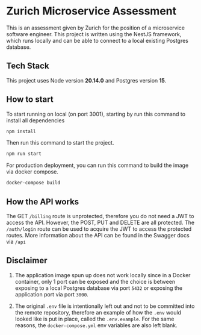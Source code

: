# Zurich Microservice Assessment

This is an assessment given by Zurich for the position of a microservice software engineer. This project is written using the NestJS framework, which runs locally and can be able to connect to a local existing Postgres database.


## Tech Stack

This project uses Node version **20.14.0** and Postgres version **15**.


## How to start

To start running on local (on port 3001), starting by run this command to install all dependencies
```bash
npm install
```


Then run this command to start the project.
```bash
npm run start
```

For production deployment, you can run this command to build the image via docker compose.
```bash
docker-compose build
```

## How the API works

The GET `/billing` route is unprotected, therefore you do not need a JWT to access the API. However, the POST, PUT and DELETE are all protected. The `/auth/login` route can be used to acquire the JWT to access the protected routes. More information about the API can be found in the Swagger docs via `/api`  

## Disclaimer
1. The application image spun up does not work locally since in a Docker container, only 1 port can be exposed and the choice is between exposing to a local Postgres database via port `5432` or exposing the application port via port `3000`.

2. The original `.env` file is intentionally left out and not to be committed into the remote repository, therefore an example of how the `.env` would looked like is put in place, called the `.env.example`. For the same reasons, the `docker-compose.yml` env variables are also left blank.
